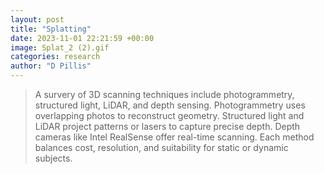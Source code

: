```yaml
---
layout: post
title: "Splatting"
date: 2023-11-01 22:21:59 +00:00
image: Splat_2 (2).gif
categories: research
author: "D Pillis"
---
```

<blockquote> <p>A survery of 3D scanning techniques include photogrammetry, structured light, LiDAR, and depth sensing. Photogrammetry uses overlapping photos to reconstruct geometry. Structured light and LiDAR project patterns or lasers to capture precise depth. Depth cameras like Intel RealSense offer real-time scanning. Each method balances cost, resolution, and suitability for static or dynamic subjects.
 </p> </blockquote>
